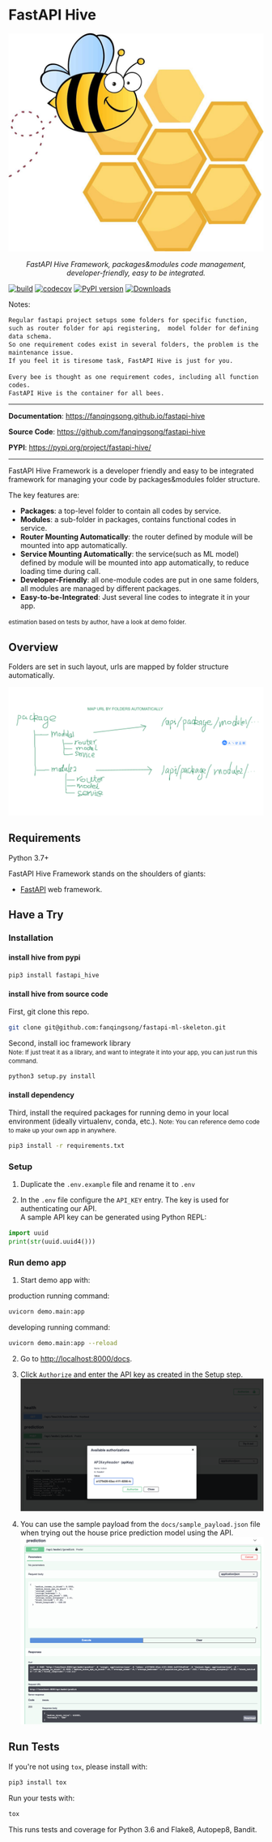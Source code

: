 # FastAPI Hive

![architecture](img/hive.jpg)

<p align="center">
    <em>FastAPI Hive Framework, packages&modules code management, developer-friendly, easy to be integrated.</em>
</p>


[![build](https://github.com/fanqingsong/fastapi-hive/workflows/pytest_flake8/badge.svg)](https://github.com/fanqingsong/fastapi-hive/actions)
[![codecov](https://codecov.io/gh/fanqingsong/fastapi-hive/branch/master/graph/badge.svg)](https://codecov.io/gh/fanqingsong/fastapi-hive)
[![PyPI version](https://badge.fury.io/py/fastapi-hive.svg)](https://badge.fury.io/py/fastapi-hive)
[![Downloads](https://pepy.tech/badge/fastapi-hive)](https://pepy.tech/project/fastapi-hive)


Notes:

```text
Regular fastapi project setups some folders for specific function, 
such as router folder for api registering,  model folder for defining data schema.
So one requirement codes exist in several folders, the problem is the maintenance issue.
If you feel it is tiresome task, FastAPI Hive is just for you.

Every bee is thought as one requirement codes, including all function codes.
FastAPI Hive is the container for all bees.  
```


---

**Documentation**: <a href="https://fanqingsong.github.io/fastapi-hive" target="_blank">https://fanqingsong.github.io/fastapi-hive</a>

**Source Code**: <a href="https://github.com/fanqingsong/fastapi-hive" target="_blank">https://github.com/fanqingsong/fastapi-hive</a>

**PYPI**: <a href="https://pypi.org/project/fastapi-hive/" target="_blank">https://pypi.org/project/fastapi-hive/</a>

---

FastAPI Hive Framework is a developer friendly and easy to be integrated framework for managing your code by packages&modules folder structure.

The key features are:

* **Packages**: a top-level folder to contain all codes by service. 
* **Modules**: a sub-folder in packages, contains functional codes in service.
* **Router Mounting Automatically**: the router defined by module will be mounted into app automatically.
* **Service Mounting Automatically**: the service(such as ML model) defined by module will be mounted into app automatically, to reduce loading time during call.
* **Developer-Friendly**: all one-module codes are put in one same folders, all modules are managed by different packages.
* **Easy-to-be-Integrated**: Just several line codes to integrate it in your app.

<small>estimation based on tests by author, have a look at demo folder.</small>

## Overview

Folders are set in such layout, urls are mapped by folder structure automatically.

![architecture](img/url_by_folder.png)

## Requirements

Python 3.7+

FastAPI Hive Framework stands on the shoulders of giants:

* <a href="https://fastapi.tiangolo.com/" class="external-link" target="_blank">FastAPI</a> web framework.

## Have a Try

### Installation 

#### install hive from pypi

```bash
pip3 install fastapi_hive
```

#### install hive from source code

First, git clone this repo.

```bash
git clone git@github.com:fanqingsong/fastapi-ml-skeleton.git
```

Second, install ioc framework library<br/>
<small>Note: If just treat it as a library, and want to integrate it into your app, you can just run this command. </small>

```bash
python3 setup.py install
```

#### install dependency

Third, install the required packages for running demo in your local environment (ideally virtualenv, conda, etc.).
<small>Note: You can reference demo code to make up your own app in anywhere. </small>

```bash
pip3 install -r requirements.txt
``` 


### Setup
1. Duplicate the `.env.example` file and rename it to `.env` 


2. In the `.env` file configure the `API_KEY` entry. The key is used for authenticating our API. <br>
   A sample API key can be generated using Python REPL:
```python
import uuid
print(str(uuid.uuid4()))
```

### Run demo app

1. Start demo app with: 

production running command:

```bash
uvicorn demo.main:app
```

developing running command:
```bash
uvicorn demo.main:app --reload
```

2. Go to [http://localhost:8000/docs](http://localhost:8000/docs).
   
3. Click `Authorize` and enter the API key as created in the Setup step.
![Authroization](img/authorize.png)
   
4. You can use the sample payload from the `docs/sample_payload.json` file when trying out the house price prediction model using the API.
   ![Prediction with example payload](img/sample_payload.png)

## Run Tests

If you're not using `tox`, please install with:
```bash
pip3 install tox
```

Run your tests with: 
```bash
tox
```

This runs tests and coverage for Python 3.6 and Flake8, Autopep8, Bandit.


